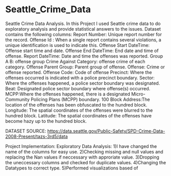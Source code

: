 # Seattle_Crime_Data

Seattle Crime Data Analysis. In this Project I used Seattle crime data to do exploratory analysis and provide statistical answers to the issues. 
Dataset contains the following columns: Report Number: Unique report number for the record. 
Offense Id : When a single report contains several violations, a unique identification is used to indicate this.
Offense Start DateTime: Offense start time and date.
Offense End DateTime: End date and time of offense.
Report DateTime: Date and time the offenses was reported.
Group A B: offense group
Crime Against Category: offense crime of each category.
Offense Parent Group: Parent group of offense.
Offense: Crime or offense reported.
Offense Code: Code of offense
Precinct: Where the offenses occurred is indicated with a police precinct boundary.
Sector: Where the offenses happened, a police sector boundary was designated.
Beat: Designated police sector boundary where offense(s) occurred.
MCPP:Where the offenses happened, there is a designated Micro-Community Policing Plans (MCPP) boundary.
100 Block Address:The location of the offenses has been obfuscated to the hundred block.
Longitude: The spatial coordinates of the offenses were blurred to the hundred block.
Latitude: The spatial coordinates of the offenses have become hazy up to the hundred block.

DATASET SOURCE:
https://data.seattle.gov/Public-Safety/SPD-Crime-Data-2008-Present/tazs-3rd5/data

Project Implementation:
Exploratory Data Analysis:
1)I have changed the name of the columns for easy use.
2)Checking missing and null values and replacing the Nan values if neccessary with approriate value.
3)Dropping the uneccessary columns and checked for duplicate values.
4)Changing the Datatypes to correct type.
5)Performed visualizations based of 
